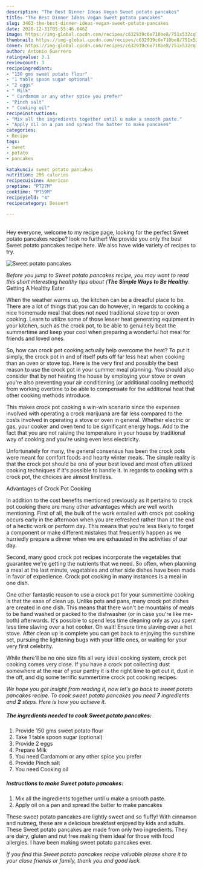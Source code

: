 ```yaml
---
description: "The Best Dinner Ideas Vegan Sweet potato pancakes"
title: "The Best Dinner Ideas Vegan Sweet potato pancakes"
slug: 3463-the-best-dinner-ideas-vegan-sweet-potato-pancakes
date: 2020-12-31T05:55:46.646Z
image: https://img-global.cpcdn.com/recipes/c632939c6e710be8/751x532cq70/sweet-potato-pancakes-recipe-main-photo.jpg
thumbnail: https://img-global.cpcdn.com/recipes/c632939c6e710be8/751x532cq70/sweet-potato-pancakes-recipe-main-photo.jpg
cover: https://img-global.cpcdn.com/recipes/c632939c6e710be8/751x532cq70/sweet-potato-pancakes-recipe-main-photo.jpg
author: Antonio Guerrero
ratingvalue: 3.1
reviewcount: 3
recipeingredient:
- "150 gms sweet potato flour"
- "1 table spoon sugar optional"
- "2 eggs"
- " Milk"
- " Cardamom or any other spice you prefer"
- "Pinch salt"
- " Cooking oil"
recipeinstructions:
- "Mix all the ingredients together until u make a smooth paste."
- "Apply oil on a pan and spread the batter to make pancakes"
categories:
- Recipe
tags:
- sweet
- potato
- pancakes

katakunci: sweet potato pancakes 
nutrition: 296 calories
recipecuisine: American
preptime: "PT27M"
cooktime: "PT59M"
recipeyield: "4"
recipecategory: Dessert

---
```

<br>
Hey everyone, welcome to my recipe page, looking for the perfect Sweet potato pancakes recipe? look no further! We provide you only the best Sweet potato pancakes recipe here. We also have wide variety of recipes to try.
<br>


![Sweet potato pancakes](https://img-global.cpcdn.com/recipes/c632939c6e710be8/751x532cq70/sweet-potato-pancakes-recipe-main-photo.jpg)

<i>Before you jump to Sweet potato pancakes recipe, you may want to read this short interesting healthy tips about {<strong>The Simple Ways to Be Healthy</strong>.</i>
Getting A Healthy Eater


When the weather warms up, the kitchen can be a dreadful place to be. There are a lot of things that you can do however, in regards to cooking a nice homemade meal that does not need traditional stove top or oven cooking. Learn to utilize some of those lesser heat generating equipment in your kitchen, such as the crock pot, to be able to genuinely beat the summertime and keep your cool when preparing a wonderful hot meal for friends and loved ones.

So, how can crock pot cooking actually help overcome the heat? To put it simply, the crock pot in and of itself puts off far less heat when cooking than an oven or stove top. Here is the very first and possibly the best reason to use the crock pot in your summer meal planning. You should also consider that by not heating the house by employing your stove or oven you're also preventing your air conditioning (or additional cooling methods) from working overtime to be able to compensate for the additional heat that other cooking methods introduce.

This makes crock pot cooking a win-win scenario since the expenses involved with operating a crock marijuana are far less compared to the costs involved in operating a stove or oven in general. Whether electric or gas, your cooker and oven tend to be significant energy hogs. Add to the fact that you are not raising the temperature in your house by traditional way of cooking and you're using even less electricity.

Unfortunately for many, the general consensus has been the crock pots were meant for comfort foods and hearty winter meals.  The simple reality is that the crock pot should be one of your best loved and most often utilized cooking techniques if it's possible to handle it. In regards to cooking with a crock pot, the choices are almost limitless.  

Advantages of Crock Pot Cooking

In addition to the cost benefits mentioned previously as it pertains to crock pot cooking there are many other advantages which are well worth mentioning. First of all, the bulk of the work entailed with crock pot cooking occurs early in the afternoon when you are refreshed rather than at the end of a hectic work or perform day. This means that you're less likely to forget a component or make different mistakes that frequently happen as we hurriedly prepare a dinner when we are exhausted in the activities of our day.

Second, many good crock pot recipes incorporate the vegetables that guarantee we're getting the nutrients that we need. So often, when planning a meal at the last minute, vegetables and other side dishes have been made in favor of expedience. Crock pot cooking in many instances is a meal in one dish.

One other fantastic reason to use a crock pot for your summertime cooking is that the ease of clean up.  Unlike pots and pans, many crock pot dishes are created in one dish. This means that there won't be mountains of meals to be hand washed or packed to the dishwasher (or in case you're like me-both) afterwards. It's possible to spend less time cleaning only as you spent less time slaving over a hot cooker. Oh wait! Ensure time slaving over a hot stove. After clean up is complete you can get back to enjoying the sunshine set, pursuing the lightening bugs with your little ones, or waiting for your very first celebrity.

While there'll be no one size fits all very ideal cooking system, crock pot cooking comes very close. If you have a crock pot collecting dust somewhere at the rear of your pantry it is the right time to get out it, dust in the off, and dig some terrific summertime crock pot cooking recipes.


<i>We hope you got insight from reading it, now let's go back to sweet potato pancakes recipe. To cook sweet potato pancakes you need <strong>7</strong> ingredients and <strong>2</strong> steps. Here is how you achieve it.
</i>

##### The ingredients needed to cook Sweet potato pancakes:

1. Provide 150 gms sweet potato flour
1. Take 1 table spoon sugar (optional)
1. Provide 2 eggs
1. Prepare  Milk
1. You need  Cardamom or any other spice you prefer
1. Provide Pinch salt
1. You need  Cooking oil


##### Instructions to make Sweet potato pancakes:

1. Mix all the ingredients together until u make a smooth paste.
1. Apply oil on a pan and spread the batter to make pancakes


These sweet potato pancakes are lightly sweet and so fluffy! With cinnamon and nutmeg, these are a delicious breakfast enjoyed by kids and adults. These Sweet potato pancakes are made from only two ingredients. They are dairy, gluten and nut free making them ideal for those with food allergies. I have been making sweet potato pancakes ever. 

<i>If you find this Sweet potato pancakes recipe valuable please share it to your close friends or family, thank you and good luck.</i>
